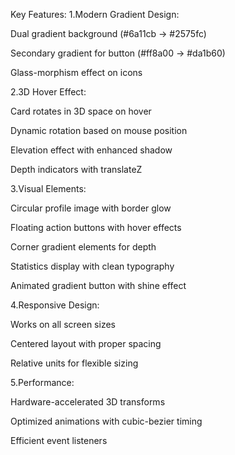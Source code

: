 Key Features:
1.Modern Gradient Design:

  Dual gradient background (#6a11cb → #2575fc)

Secondary gradient for button (#ff8a00 → #da1b60)

Glass-morphism effect on icons

2.3D Hover Effect:

Card rotates in 3D space on hover

Dynamic rotation based on mouse position

Elevation effect with enhanced shadow

Depth indicators with translateZ

3.Visual Elements:

Circular profile image with border glow

Floating action buttons with hover effects

Corner gradient elements for depth

Statistics display with clean typography

Animated gradient button with shine effect

4.Responsive Design:

Works on all screen sizes

Centered layout with proper spacing

Relative units for flexible sizing

5.Performance:

Hardware-accelerated 3D transforms

Optimized animations with cubic-bezier timing

Efficient event listeners
